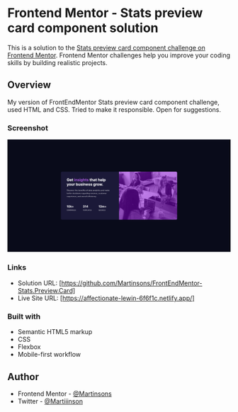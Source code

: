 # Frontend Mentor - Stats preview card component solution

This is a solution to the [Stats preview card component challenge on Frontend Mentor](https://www.frontendmentor.io/challenges/stats-preview-card-component-8JqbgoU62). Frontend Mentor challenges help you improve your coding skills by building realistic projects.

## Overview

My version of FrontEndMentor Stats preview card component challenge, used HTML and CSS. Tried to make it responsible. Open for suggestions.

### Screenshot

![](./screenshot.png)

### Links

- Solution URL: [https://github.com/Martinsons/FrontEndMentor-Stats.Preview.Card]
- Live Site URL: [https://affectionate-lewin-6f6f1c.netlify.app/]

### Built with

- Semantic HTML5 markup
- CSS
- Flexbox
- Mobile-first workflow

## Author

- Frontend Mentor - [@Martinsons](https://www.frontendmentor.io/profile/Martinsons)
- Twitter - [@Martiiinson](https://twitter.com/Martiiinson)
